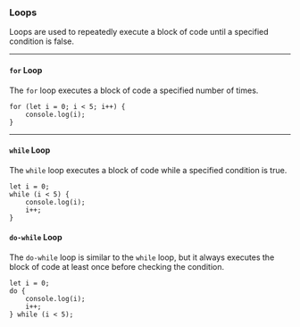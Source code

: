 ### Loops

Loops are used to repeatedly execute a block of code until a specified condition is false.

---
#### `for` Loop
The `for` loop executes a block of code a specified number of times.
```
for (let i = 0; i < 5; i++) {
    console.log(i);
}
```

---
#### `while` Loop
The `while` loop executes a block of code while a specified condition is true.
```
let i = 0;
while (i < 5) {
    console.log(i);
    i++;
}
```

#### `do-while` Loop
The `do-while` loop is similar to the `while` loop, but it always executes the block of code at least once before checking the condition.
```
let i = 0;
do {
    console.log(i);
    i++;
} while (i < 5);

```
